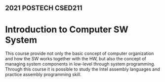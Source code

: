 ## 2021 POSTECH CSED211 <br>
# Introduction to Computer SW System

This course provide not only the basic concept of computer organization and how the SW works together with the HW, 
but also the concept of managing system components in low-level through system programming. 
Through this course it is possible to study the Intel assembly languages and practice assembly programming skill.
